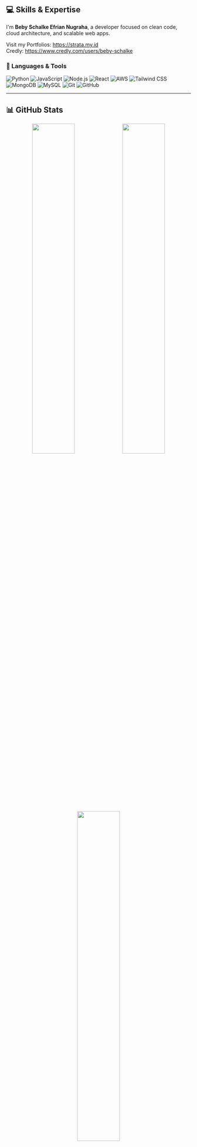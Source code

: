 ## 💻 Skills & Expertise

I'm **Beby Schalke Efrian Nugraha**, a developer focused on clean code, cloud architecture, and scalable web apps.

Visit my Portfolios: https://strata.my.id
<br>
Credly: https://www.credly.com/users/beby-schalke

### 🚀 Languages & Tools  
![Python](https://img.shields.io/badge/Python-3776AB?style=flat&logo=python&logoColor=white)
![JavaScript](https://img.shields.io/badge/JavaScript-F7DF1E?style=flat&logo=javascript&logoColor=black)
![Node.js](https://img.shields.io/badge/Node.js-339933?style=flat&logo=node.js&logoColor=white)
![React](https://img.shields.io/badge/React-61DAFB?style=flat&logo=react&logoColor=black)
![AWS](https://img.shields.io/badge/AWS-232F3E?style=flat&logo=amazon-aws&logoColor=white)
![Tailwind CSS](https://img.shields.io/badge/TailwindCSS-38B2AC?style=flat&logo=tailwind-css&logoColor=white)
![MongoDB](https://img.shields.io/badge/MongoDB-47A248?style=flat&logo=mongodb&logoColor=white)
![MySQL](https://img.shields.io/badge/MySQL-4479A1?style=flat&logo=mysql&logoColor=white)
![Git](https://img.shields.io/badge/Git-F05032?style=flat&logo=git&logoColor=white)
![GitHub](https://img.shields.io/badge/GitHub-181717?style=flat&logo=github)

---

## 📊 GitHub Stats

<div align="center">

<img src="https://github-readme-stats.vercel.app/api?username=desxtra&show_icons=true&theme=tokyonight" width="48%" />
<img src="https://github-readme-streak-stats.herokuapp.com/?user=desxtra&theme=tokyonight" width="48%" />

<img src="https://github-readme-stats.vercel.app/api/top-langs/?username=desxtra&layout=compact&theme=tokyonight" width="48%" />

</div>

---

## 📚 Currently Exploring
- Cloud Computing & Cloud Architecture, Infrastructure
- Modern Javascript frameworks to build a web app
